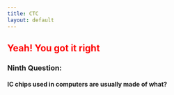 ```yaml
---
title: CTC
layout: default
---
```

<h2 style="color: red">Yeah! You got it right</h2>
<h3>Ninth Question:</h3>
<h4>IC chips used in computers are usually made of what?</h4>